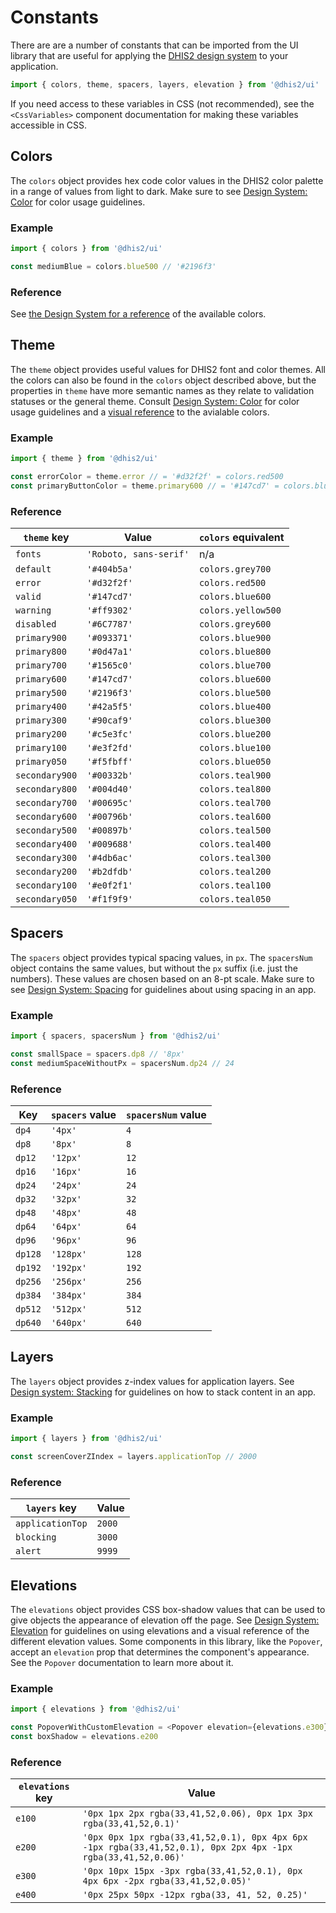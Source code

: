 # Constants

There are are a number of constants that can be imported from the UI library that are useful for applying the [DHIS2 design system](https://github.com/dhis2/design-system) to your application.

```js
import { colors, theme, spacers, layers, elevation } from '@dhis2/ui'
```

If you need access to these variables in CSS (not recommended), see the `<CssVariables>` component documentation for making these variables accessible in CSS.

## Colors

The `colors` object provides hex code color values in the DHIS2 color palette in a range of values from light to dark. Make sure to see [Design System: Color](https://github.com/dhis2/design-system/blob/master/principles/color.md) for color usage guidelines.

### Example

```js
import { colors } from '@dhis2/ui'

const mediumBlue = colors.blue500 // '#2196f3'
```

### Reference

See [the Design System for a reference](https://github.com/dhis2/design-system/blob/master/principles/color.md#color-scale-reference) of the available colors.

## Theme

The `theme` object provides useful values for DHIS2 font and color themes. All the colors can also be found in the `colors` object described above, but the properties in `theme` have more semantic names as they relate to validation statuses or the general theme. Consult [Design System: Color](https://github.com/dhis2/design-system/blob/master/principles/color.md) for color usage guidelines and a [visual reference](https://github.com/dhis2/design-system/blob/master/principles/color.md#color-scale-reference) to the avialable colors.

### Example

```js
import { theme } from '@dhis2/ui'

const errorColor = theme.error // = '#d32f2f' = colors.red500
const primaryButtonColor = theme.primary600 // = '#147cd7' = colors.blue600
```

### Reference

| `theme` key    | Value                  | `colors` equivalent |
| -------------- | ---------------------- | ------------------- |
| `fonts`        | `'Roboto, sans-serif'` | n/a                 |
| `default`      | `'#404b5a'`            | `colors.grey700`    |
| `error`        | `'#d32f2f'`            | `colors.red500`     |
| `valid`        | `'#147cd7'`            | `colors.blue600`    |
| `warning`      | `'#ff9302'`            | `colors.yellow500`  |
| `disabled`     | `'#6C7787'`            | `colors.grey600`    |
| `primary900`   | `'#093371'`            | `colors.blue900`    |
| `primary800`   | `'#0d47a1'`            | `colors.blue800`    |
| `primary700`   | `'#1565c0'`            | `colors.blue700`    |
| `primary600`   | `'#147cd7'`            | `colors.blue600`    |
| `primary500`   | `'#2196f3'`            | `colors.blue500`    |
| `primary400`   | `'#42a5f5'`            | `colors.blue400`    |
| `primary300`   | `'#90caf9'`            | `colors.blue300`    |
| `primary200`   | `'#c5e3fc'`            | `colors.blue200`    |
| `primary100`   | `'#e3f2fd'`            | `colors.blue100`    |
| `primary050`   | `'#f5fbff'`            | `colors.blue050`    |
| `secondary900` | `'#00332b'`            | `colors.teal900`    |
| `secondary800` | `'#004d40'`            | `colors.teal800`    |
| `secondary700` | `'#00695c'`            | `colors.teal700`    |
| `secondary600` | `'#00796b'`            | `colors.teal600`    |
| `secondary500` | `'#00897b'`            | `colors.teal500`    |
| `secondary400` | `'#009688'`            | `colors.teal400`    |
| `secondary300` | `'#4db6ac'`            | `colors.teal300`    |
| `secondary200` | `'#b2dfdb'`            | `colors.teal200`    |
| `secondary100` | `'#e0f2f1'`            | `colors.teal100`    |
| `secondary050` | `'#f1f9f9'`            | `colors.teal050`    |

## Spacers

The `spacers` object provides typical spacing values, in `px`. The `spacersNum` object contains the same values, but without the `px` suffix (i.e. just the numbers). These values are chosen based on an 8-pt scale. Make sure to see [Design System: Spacing](https://github.com/dhis2/design-system/blob/master/principles/layout.md#spacing) for guidelines about using spacing in an app.

### Example

```js
import { spacers, spacersNum } from '@dhis2/ui'

const smallSpace = spacers.dp8 // '8px'
const mediumSpaceWithoutPx = spacersNum.dp24 // 24
```

### Reference

| Key     | `spacers` value | `spacersNum` value |
| ------- | --------------- | ------------------ |
| `dp4`   | `'4px'`         | `4`                |
| `dp8`   | `'8px'`         | `8`                |
| `dp12`  | `'12px'`        | `12`               |
| `dp16`  | `'16px'`        | `16`               |
| `dp24`  | `'24px'`        | `24`               |
| `dp32`  | `'32px'`        | `32`               |
| `dp48`  | `'48px'`        | `48`               |
| `dp64`  | `'64px'`        | `64`               |
| `dp96`  | `'96px'`        | `96`               |
| `dp128` | `'128px'`       | `128`              |
| `dp192` | `'192px'`       | `192`              |
| `dp256` | `'256px'`       | `256`              |
| `dp384` | `'384px'`       | `384`              |
| `dp512` | `'512px'`       | `512`              |
| `dp640` | `'640px'`       | `640`              |

## Layers

The `layers` object provides z-index values for application layers. See [Design system: Stacking](https://github.com/dhis2/design-system/blob/master/principles/layout.md#stacking) for guidelines on how to stack content in an app.

### Example

```js
import { layers } from '@dhis2/ui'

const screenCoverZIndex = layers.applicationTop // 2000
```

### Reference

| `layers` key     | Value  |
| ---------------- | ------ |
| `applicationTop` | `2000` |
| `blocking`       | `3000` |
| `alert`          | `9999` |

## Elevations

The `elevations` object provides CSS box-shadow values that can be used to give objects the appearance of elevation off the page. See [Design System: Elevation](https://github.com/dhis2/design-system/blob/master/atoms/elevation.md) for guidelines on using elevations and a visual reference of the different elevation values. Some components in this library, like the `Popover`, accept an `elevation` prop that determines the component's appearance. See the `Popover` documentation to learn more about it.

### Example

```js
import { elevations } from '@dhis2/ui'

const PopoverWithCustomElevation = <Popover elevation={elevations.e300} />
const boxShadow = elevations.e200
```

### Reference

| `elevations` key | Value                                                                                                         |
| ---------------- | ------------------------------------------------------------------------------------------------------------- |
| `e100`           | `'0px 1px 2px rgba(33,41,52,0.06), 0px 1px 3px rgba(33,41,52,0.1)'`                                           |
| `e200`           | `'0px 0px 1px rgba(33,41,52,0.1), 0px 4px 6px -1px rgba(33,41,52,0.1), 0px 2px 4px -1px rgba(33,41,52,0.06)'` |
| `e300`           | `'0px 10px 15px -3px rgba(33,41,52,0.1), 0px 4px 6px -2px rgba(33,41,52,0.05)'`                               |
| `e400`           | `'0px 25px 50px -12px rgba(33, 41, 52, 0.25)'`                                                                |
